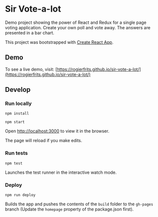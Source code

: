 # Sir Vote-a-lot

Demo project showing the power of React and Redux for a single page voting application. Create your own poll and vote away. The answers are presented in a bar chart.

This project was bootstrapped with [Create React App](https://github.com/facebook/create-react-app).

## Demo

To see a live demo, visit: [https://rogierfrits.github.io/sir-vote-a-lot/](https://rogierfrits.github.io/sir-vote-a-lot/)

## Develop

### Run locally

`npm install`

`npm start`

Open [http://localhost:3000](http://localhost:3000) to view it in the browser.

The page will reload if you make edits.

### Run tests

`npm test`

Launches the test runner in the interactive watch mode.

### Deploy

`npm run deploy`

Builds the app and pushes the contents of the `build` folder to the `gh-pages` branch (Update the `homepage` property of the package.json first).
